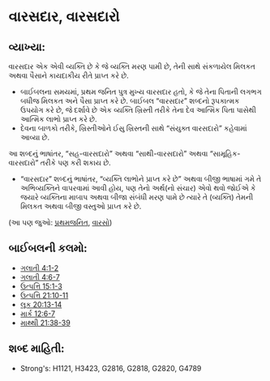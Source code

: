 # વારસદાર, વારસદારો 

## વ્યાખ્યા: 

વારસદાર એક એવી વ્યક્તિ છે કે જે વ્યક્તિ મરણ પામી છે, તેની સાથે સંકળાયેલ મિલકત અથવા પૈસાને કાયદાકીય રીતે પ્રાપ્ત કરે છે.

* બાઈબલના સમયમાં, પ્રથમ જનિત પુત્ર મુખ્ય વારસદાર હતો, કે જે તેના પિતાની લગભગ બધીજ મિલકત અને પૈસા પ્રાપ્ત કરે છે. બાઈબલ “વારસદાર” શબ્દનો રૂપકાત્મક ઉપયોગ કરે છે, જે દર્શાવે છે એક વ્યક્તિ ખ્રિસ્તી તરીકે તેના દેવ આત્મિક પિતા પાસેથી આત્મિક લાભો પ્રાપ્ત કરે છે.
* દેવના બાળકો તરીકે, ખ્રિસ્તીઓને ઈસુ ખ્રિસ્તની સાથે “સંયુક્ત વારસદારો” કહેવામાં આવ્યા છે.

આ શબ્દનું ભાષાંતર, “સહ-વારસદારો” અથવા “સાથી-વારસદારો” અથવા “સામૂહિક-વારસદારો” તરીકે પણ કરી શકાય છે.

* “વારસદાર” શબ્દનું ભાષાંતર, “વ્યક્તિ લાભોને પ્રાપ્ત કરે છે” અથવા બીજી ભાષામાં ગમે તે અભિવ્યક્તિને વાપરવામાં આવી હોય, પણ તેનો અર્થ(નો સંચાર) એવો થવો જોઈએ કે જયારે વ્યક્તિના માબાપ અથવા બીજા સંબંધી મરણ પામે છે ત્યારે તે (વ્યક્તિ) તેમની મિલકત અથવા બીજી વસ્તુઓ પ્રાપ્ત કરે છે.

(આ પણ જુઓ: [પ્રથમજનિત](../other/firstborn.md), [વારસો](../kt/inherit.md))

## બાઈબલની કલમો: 

* [ગલાતી 4:1-2](rc://gu/tn/help/gal/04/01)
* [ગલાતી 4:6-7](rc://gu/tn/help/gal/04/06)
* [ઉત્પત્તિ 15:1-3](rc://gu/tn/help/gen/15/01)
* [ઉત્પત્તિ 21:10-11](rc://gu/tn/help/gen/21/10)
* [લૂક 20:13-14](rc://gu/tn/help/luk/20/13)
* [માર્ક 12:6-7](rc://gu/tn/help/mrk/12/06)
* [માથ્થી 21:38-39](rc://gu/tn/help/mat/21/38)

## શબ્દ માહિતી: 

* Strong's: H1121, H3423, G2816, G2818, G2820, G4789
